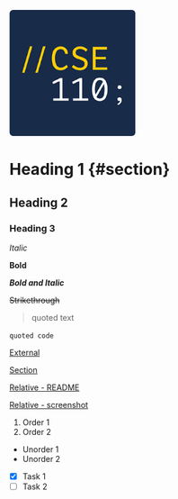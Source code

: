 ![Picture](cse110.png)

# Heading 1 {#section}
## Heading 2
### Heading 3

*Italic*

**Bold**

***Bold and Italic***

~~Strikethrough~~

> quoted text

`quoted code`

[External](https://www.linkedin.com/in/-justin-yang/)

[Section](#section)

[Relative - README](README.md)

[Relative - screenshot](screenshot/vscode-ui.png)

1. Order 1
2. Order 2

- Unorder 1
- Unorder 2

- [x] Task 1
- [ ] Task 2
